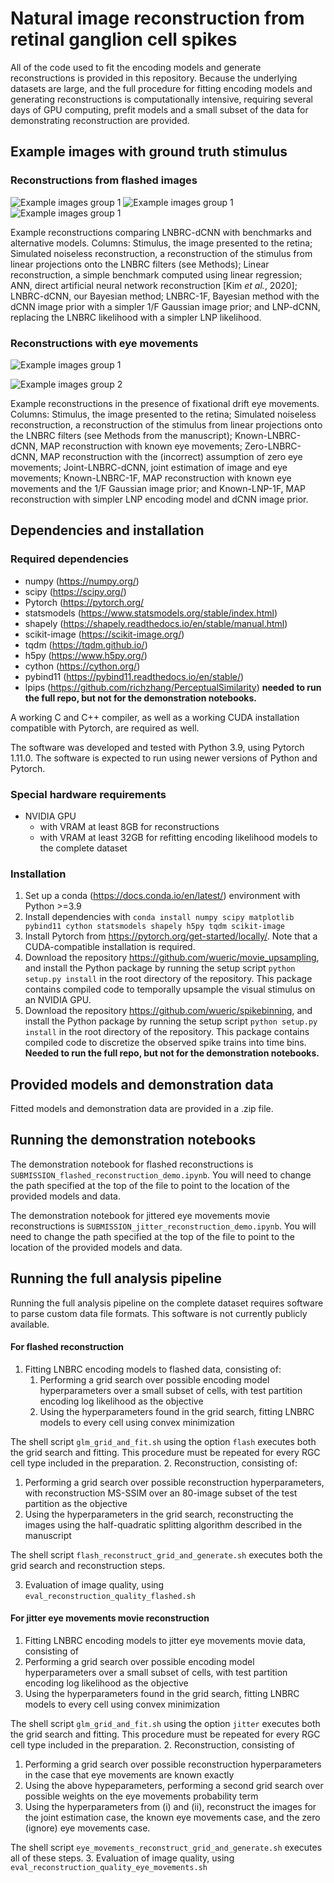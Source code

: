 # Natural image reconstruction from retinal ganglion cell spikes 

All of the code used to fit the encoding models and generate reconstructions is provided in this repository. Because the
underlying datasets are large, and the full procedure for fitting encoding models and generating reconstructions is computationally intensive, requiring several
days of GPU computing, prefit models and a small subset of the data for demonstrating reconstruction are provided.

## Example images with ground truth stimulus

### Reconstructions from flashed images

![Example images group 1](./IMAGES/flashed_blogpost_examples1.svg)
![Example images group 1](./IMAGES/flashed_blogpost_examples2.svg)
![Example images group 1](./IMAGES/flashed_blogpost_examples3.svg)

Example reconstructions comparing LNBRC-dCNN with benchmarks and alternative models. Columns: Stimulus, the image presented to the retina; Simulated noiseless reconstruction, a reconstruction of the stimulus from linear projections onto the LNBRC filters (see Methods); Linear reconstruction, a simple benchmark computed using linear regression; ANN, direct artificial neural network reconstruction [Kim _et al._, 2020]; LNBRC-dCNN, our Bayesian method; LNBRC-1F, Bayesian method with the dCNN image prior with a simpler 1/F Gaussian image prior; and LNP-dCNN, replacing the LNBRC likelihood with a simpler LNP likelihood.


### Reconstructions with eye movements

![Example images group 1](./IMAGES/blogpost_examples1.svg)

![Example images group 2](./IMAGES/blogpost_examples2.svg)

Example reconstructions in the presence of fixational drift eye movements. Columns: Stimulus, the image presented to the retina; Simulated noiseless reconstruction, a reconstruction of the stimulus from linear projections onto the LNBRC filters (see Methods from the manuscript); Known-LNBRC-dCNN, MAP reconstruction with known eye movements; Zero-LNBRC-dCNN, MAP reconstruction with the (incorrect) assumption of zero eye movements; Joint-LNBRC-dCNN, joint estimation of image and eye movements; Known-LNBRC-1F, MAP reconstruction with known eye movements and the 1/F Gaussian image prior; and Known-LNP-1F, MAP reconstruction with simpler LNP encoding model and dCNN image prior.

## Dependencies and installation 

### Required dependencies

* numpy (https://numpy.org/)
* scipy (https://scipy.org/)
* Pytorch (https://pytorch.org/
* statsmodels (https://www.statsmodels.org/stable/index.html)
* shapely (https://shapely.readthedocs.io/en/stable/manual.html)
* scikit-image (https://scikit-image.org/)
* tqdm (https://tqdm.github.io/)
* h5py (https://www.h5py.org/)
* cython (https://cython.org/)
* pybind11 (https://pybind11.readthedocs.io/en/stable/)
* lpips (https://github.com/richzhang/PerceptualSimilarity) **needed to run the full repo, but not for the demonstration notebooks.**

A working C and C++ compiler, as well as a working CUDA installation compatible with Pytorch, are required as well.

The software was developed and tested with Python 3.9, using Pytorch 1.11.0. The software is expected to run using newer versions of Python and Pytorch. 

### Special hardware requirements
* NVIDIA GPU 
  * with VRAM at least 8GB for reconstructions
  * with VRAM at least 32GB for refitting encoding likelihood models to the complete dataset

### Installation
1. Set up a conda (https://docs.conda.io/en/latest/) environment with Python >=3.9
2. Install dependencies with `conda install numpy scipy matplotlib pybind11 cython statsmodels shapely h5py tqdm scikit-image`
3. Install Pytorch from https://pytorch.org/get-started/locally/. Note that a CUDA-compatible installation is required.
4. Download the repository https://github.com/wueric/movie_upsampling, and install the Python package by running the setup script `python setup.py install` in the root directory of the repository. This package contains compiled code to temporally upsample the visual stimulus on an NVIDIA GPU.
5. Download the repository https://github.com/wueric/spikebinning, and install the Python package by running the setup script `python setup.py install` in the root directory of the repository. This package contains compiled code to discretize the observed spike trains into time bins. **Needed to run the full repo, but not for the demonstration notebooks.**

## Provided models and demonstration data

Fitted models and demonstration data are provided in a .zip file.

## Running the demonstration notebooks

The demonstration notebook for flashed reconstructions is `SUBMISSION_flashed_reconstruction_demo.ipynb`. You will need to change
the path specified at the top of the file to point to the location of the provided models and data.

The demonstration notebook for jittered eye movements movie reconstructions is `SUBMISSION_jitter_reconstruction_demo.ipynb`.
You will need to change
the path specified at the top of the file to point to the location of the provided models and data.

## Running the full analysis pipeline

Running the full analysis pipeline on the complete dataset requires software to parse custom data file formats. This software is not currently publicly available. 

#### For flashed reconstruction
1. Fitting LNBRC encoding models to flashed data, consisting of:
   1. Performing a grid search over possible encoding model hyperparameters over a small subset of cells, with test partition encoding log likelihood as the objective
   2. Using the hyperparameters found in the grid search, fitting LNBRC models to every cell using convex minimization

  The shell script `glm_grid_and_fit.sh` using the option `flash` executes both the grid search and fitting. This procedure must be repeated for every RGC cell type included in the preparation.
2. Reconstruction, consisting of:
   1. Performing a grid search over possible reconstruction hyperparameters, with reconstruction MS-SSIM over an 80-image subset of the test partition as the objective
   2. Using the hyperparameters in the grid search, reconstructing the images using the half-quadratic splitting algorithm described in the manuscript
   
  The shell script `flash_reconstruct_grid_and_generate.sh` executes both the grid search and reconstruction steps.

3. Evaluation of image quality, using `eval_reconstruction_quality_flashed.sh`

#### For jitter eye movements movie reconstruction
1. Fitting LNBRC encoding models to jitter eye movements movie data, consisting of
  1. Performing a grid search over possible encoding model hyperparameters over a small subset of cells, with test partition encoding log likelihood as the objective
  2. Using the hyperparameters found in the grid search, fitting LNBRC models to every cell using convex minimization

  The shell script `glm_grid_and_fit.sh` using the option `jitter` executes both the grid search and fitting. This procedure must be repeated for every RGC cell type included in the preparation.
2. Reconstruction, consisting of
   1. Performing a grid search over possible reconstruction hyperparameters in the case that eye movements are known exactly
   2. Using the above hypeparameters, performing a second grid search over possible weights on the eye movements probability term
   3. Using the hyperparameters from (i) and (ii), reconstruct the images for the joint estimation case, the known eye movements case, and the zero (ignore) eye movements case.

  The shell script `eye_movements_reconstruct_grid_and_generate.sh` executes all of these steps.
3. Evaluation of image quality, using `eval_reconstruction_quality_eye_movements.sh`
